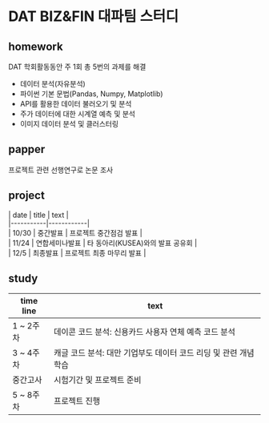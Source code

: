 # DAT BIZ&amp;FIN 대파팀 스터디    
## homework    
DAT 학회활동동안 주 1회 총 5번의 과제를 해결  
- 데이터 분석(자유분석)  
- 파이썬 기본 문법(Pandas, Numpy, Matplotlib)    
- API를 활용한 데이터 불러오기 및 분석    
- 주가 데이터에 대한 시계열 예측 및 분석    
- 이미지 데이터 분석 및 클러스터링  
  
## papper      
프로젝트 관련 선행연구로 논문 조사      
  
## project       
| date | title | text  |  
|-----------|------------|  
| 10/30 | 중간발표 | 프로젝트 중간점검 발표 |   
| 11/24 | 연합세미나발표 | 타 동아리(KUSEA)와의 발표 공유회 |   
| 12/5 | 최종발표 | 프로젝트 최종 마무리 발표  |     
   
## study        
| time line | text  |  
|-----------|------------|  
| 1 ~ 2주차 | 데이콘 코드 분석: 신용카드 사용자 연체 예측 코드 분석 |   
| 3 ~ 4주차 | 캐글 코드 분석: 대만 기업부도 데이터 코드 리딩 및 관련 개념 학습 |   
| 중간고사  | 시험기간 및 프로젝트 준비 |
| 5 ~ 8주차 | 프로젝트 진행 |

